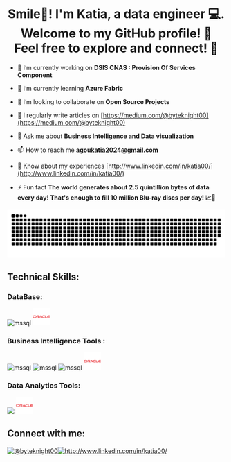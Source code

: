 <h1 align="center"> Smile📸! I'm Katia, a data engineer 💻. Welcome to my GitHub profile! 🚀 Feel free to explore and connect! 🤝</h1>

- 🔭 I’m currently working on **DSIS CNAS : Provision Of Services Component**

- 🌱 I’m currently learning **Azure Fabric**

- 👯 I’m looking to collaborate on **Open Source Projects**

- 📝 I regularly write articles on [https://medium.com/@byteknight00](https://medium.com/@byteknight00)

- 💬 Ask me about **Business Intelligence and Data visualization**

- 📫 How to reach me **agoukatia2024@gmail.com**

- 📄 Know about my experiences [http://www.linkedin.com/in/katia00/](http://www.linkedin.com/in/katia00/)

- ⚡ Fun fact **The world generates about 2.5 quintillion bytes of data every day! That's enough to fill 10 million Blu-ray discs per day! 📈💾**



<div align="center">
  


<picture>
  <source media="(prefers-color-scheme: dark)" srcset="https://raw.githubusercontent.com/platane/platane/output/github-contribution-grid-snake-dark.svg">
  <source media="(prefers-color-scheme: light)" srcset="https://raw.githubusercontent.com/platane/platane/output/github-contribution-grid-snake.svg">
  <img alt="github contribution grid snake animation" src="https://raw.githubusercontent.com/platane/platane/output/github-contribution-grid-snake.svg">
</picture>

</div>




<h2 align="left">Technical Skills:</h2>
<h3 align="left">DataBase:</h3>
<p align="left">  <img src="https://img.icons8.com/?size=100&id=laYYF3dV0Iew&format=png&color=000000" alt="mssql" width="40" height="40"/>   <img src="https://raw.githubusercontent.com/devicons/devicon/master/icons/oracle/oracle-original.svg" alt="oracle" width="40" height="40"/> 
</p>

<h3 align="left">Business Intelligence Tools :</h3>
<p align="left"> <img src="https://img.icons8.com/?size=100&id=Ny0t2MYrJ70p&format=png&color=000000" alt="mssql" width="40" height="40"/>
  <img src="https://img.icons8.com/?size=100&id=laYYF3dV0Iew&format=png&color=000000" alt="mssql" width="40" height="40"/>
 <img src="https://img.icons8.com/?size=100&id=B-Idie2ABd2i&format=png&color=000000" alt="mssql" width="40" height="40"/> 
  <a href="https://www.oracle.com/" target="_blank" rel="noreferrer"> <img src="https://raw.githubusercontent.com/devicons/devicon/master/icons/oracle/oracle-original.svg" alt="oracle" width="40" height="40"/> </a>  
 </p>

 

<h3 align="left">Data Analytics Tools:</h3>
<p align="left">  <img src="https://www.vectorlogo.zone/logos/python/python-ar21.svg" />   <img src="https://raw.githubusercontent.com/devicons/devicon/master/icons/oracle/oracle-original.svg" alt="oracle" width="40" height="40"/> 
</p>



  <h2 align="left">Connect with me:</h3>
<p align="left">

<a href="https://medium.com/@byteknight00" target="blank"><img align="center" src="https://raw.githubusercontent.com/rahuldkjain/github-profile-readme-generator/master/src/images/icons/Social/medium.svg" alt="@byteknight00" height="30" width="40" /></a><a href="https://linkedin.com/in/http://www.linkedin.com/in/katia00/" target="blank"><img align="center" src="https://raw.githubusercontent.com/rahuldkjain/github-profile-readme-generator/master/src/images/icons/Social/linked-in-alt.svg" alt="http://www.linkedin.com/in/katia00/" height="30" width="40" /></a>
</p>

